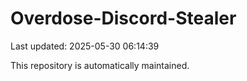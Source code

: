 # Overdose-Discord-Stealer

Last updated: 2025-05-30 06:14:39

This repository is automatically maintained.

